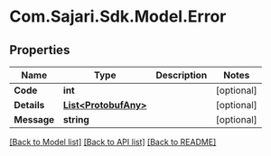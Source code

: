 # Com.Sajari.Sdk.Model.Error

## Properties

Name | Type | Description | Notes
------------ | ------------- | ------------- | -------------
**Code** | **int** |  | [optional] 
**Details** | [**List&lt;ProtobufAny&gt;**](ProtobufAny.md) |  | [optional] 
**Message** | **string** |  | [optional] 

[[Back to Model list]](../README.md#documentation-for-models) [[Back to API list]](../README.md#documentation-for-api-endpoints) [[Back to README]](../README.md)

